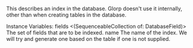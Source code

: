 This describes an index in the database. Glorp doesn't use it internally, other than when creating tables in the database.

Instance Variables:
	fields	<(SequenceableCollection of: DatabaseField)>	The set of fields that are to be indexed.
	name	<String>	The name of the index. We will try and generate one based on the table if one is not supplied.

